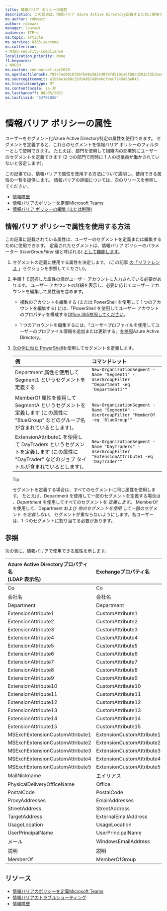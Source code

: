 ```yaml
---
title: 情報バリア ポリシーの属性
description: この記事は、情報バリア Azure Active Directory定義するために使用できるユーザー アカウント属性のリファレンスです。
ms.author: robmazz
author: robmazz
manager: laurawi
audience: ITPro
ms.topic: article
ms.service: O365-seccomp
ms.collection:
- M365-security-compliance
localization_priority: None
f1.keywords:
- NOCSH
ms.custom: seo-marvel-apr2020
ms.openlocfilehash: 79247ad0018f8bfb08e58254870fd510ca6fb0ad291a72b2bee4d16b9113ac4a
ms.sourcegitcommit: a1b66e1e80c25d14d67a9b46c79ec7245d88e045
ms.translationtype: MT
ms.contentlocale: ja-JP
ms.lasthandoff: 08/05/2021
ms.locfileid: "53795856"
---
```

# <a name="attributes-for-information-barrier-policies"></a>情報バリア ポリシーの属性

ユーザーをセグメント化Azure Active Directory特定の属性を使用できます。 セグメントを定義すると、これらのセグメントを情報バリア ポリシーのフィルターとして使用できます。 たとえば、部門を使用して組織内の部署別にユーザーのセグメントを定義できます (2 つの部門で同時に 1 人の従業員が働かされていないと仮定します)。

この記事では、情報バリアで属性を使用する方法について説明し、使用できる属性の一覧を提供します。 情報バリアの詳細については、次のリソースを参照してください。

- [情報障壁](information-barriers.md)
- [情報バリアのポリシーを定義Microsoft Teams](information-barriers-policies.md)
- [情報バリア ポリシーの編集 (または削除)](information-barriers-edit-segments-policies.md)

## <a name="how-to-use-attributes-in-information-barrier-policies"></a>情報バリア ポリシーで属性を使用する方法

この記事に記載されている属性は、ユーザーのセグメントを定義または編集するために使用できます。 定義されたセグメントは、情報バリア ポリシーのパラメーター *(UserGroupFilter* 値と呼ばれる) [として機能します](information-barriers-policies.md)。

1. セグメントの定義に使用する属性を決定します。 (この記事 [の「リファレンス](#reference) 」セクションを参照してください)。

2. 手順 1 で選択した属性の値がユーザー アカウントに入力されている必要があります。 ユーザー アカウントの詳細を表示し、必要に応じてユーザー アカウントを編集して属性値を含めます。 

    - 複数のアカウントを編集する (または PowerShell を使用して 1 つのアカウントを編集する) には、「PowerShell を使用してユーザー アカウントのプロパティを構成する[Office 365参照してください](../enterprise/configure-user-account-properties-with-microsoft-365-powershell.md)。

    - 1 つのアカウントを編集するには、「ユーザープロファイルを使用してユーザーのプロファイル情報を追加または更新する」[を参照](/azure/active-directory/fundamentals/active-directory-users-profile-azure-portal)Azure Active Directory。

3. [次の例に似た PowerShell](information-barriers-policies.md#define-segments-using-powershell)を使用してセグメントを定義します。

    |**例**|**コマンドレット**|
    |:----------|:---------|
    | Department 属性を使用して Segment1 というセグメントを定義する | `New-OrganizationSegment -Name "Segment1" -UserGroupFilter "Department -eq 'Department1'"` |
    | MemberOf 属性を使用して SegmentA というセグメントを定義します (この属性に "BlueGroup" などのグループ名が含まれているとします)。 | `New-OrganizationSegment -Name "SegmentA" -UserGroupFilter "MemberOf -eq 'BlueGroup'"` |
    | ExtensionAttribute1 を使用して DayTraders というセグメントを定義します (この属性に "DayTrader" などのジョブ タイトルが含まれているとします)。 | `New-OrganizationSegment -Name "DayTraders" -UserGroupFilter "ExtensionAttribute1 -eq 'DayTrader'"` |

    > [!TIP]
    > セグメントを定義する場合は、すべてのセグメントに同じ属性を使用します。 たとえば、Department を使用して一部のセグメントを定義する場合は *、Department* を使用してすべてのセグメントを *定義します*。 MemberOf を使用して、Department および *他のセグメントを使用* して一部のセグメント *を定義しない*。 セグメントが重ならないようにします。各ユーザーは、1 つのセグメントに割り当てる必要があります。

## <a name="reference"></a>参照

次の表に、情報バリアで使用できる属性を示します。

|**Azure Active Directoryプロパティ名 <br/> (LDAP 表示名)**|**Exchangeプロパティ名**|
|:---------------------------------------------------------------|:-------------------------|
| Co | Co |
| 会社名 | 会社名 |
| Department | Department |
| ExtensionAttribute1 | CustomAttribute1 |
| ExtensionAttribute2 | CustomAttribute2 |
| ExtensionAttribute3 | CustomAttribute3 |
| ExtensionAttribute4 | CustomAttribute4 |
| ExtensionAttribute5 | CustomAttribute5 |
| ExtensionAttribute6 | CustomAttribute6 |
| ExtensionAttribute7 | CustomAttribute7 |
| ExtensionAttribute8 | CustomAttribute8 |
| ExtensionAttribute9 | CustomAttribute9 |
| ExtensionAttribute10 | CustomAttribute10 |
| ExtensionAttribute11 | CustomAttribute11 |
| ExtensionAttribute12 | CustomAttribute12 |
| ExtensionAttribute13 | CustomAttribute13 |
| ExtensionAttribute14 | CustomAttribute14 |
| ExtensionAttribute15 | CustomAttribute15 |
| MSExchExtensionCustomAttribute1 | ExtensionCustomAttribute1 |
| MSExchExtensionCustomAttribute2 | ExtensionCustomAttribute2 |
| MSExchExtensionCustomAttribute3 | ExtensionCustomAttribute3 |
| MSExchExtensionCustomAttribute4 | ExtensionCustomAttribute4 |
| MSExchExtensionCustomAttribute5 | ExtensionCustomAttribute5 |
| MailNickname | エイリアス |
| PhysicalDeliveryOfficeName | Office |
| PostalCode | PostalCode |
| ProxyAddresses | EmailAddresses |
| StreetAddress | StreetAddress |
| TargetAddress | ExternalEmailAddress |
| UsageLocation | UsageLocation |
| UserPrincipalName | UserPrincipalName |
| メール | WindowsEmailAddress |
| 説明 | 説明 |
| MemberOf | MemberOfGroup |

## <a name="resources"></a>リソース

- [情報バリアのポリシーを定義Microsoft Teams](information-barriers-policies.md)
- [情報バリアのトラブルシューティング](information-barriers-troubleshooting.md)
- [情報障壁](information-barriers.md)